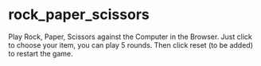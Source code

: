 # rock_paper_scissors

Play Rock, Paper, Scissors against the Computer in the Browser. Just click to choose your item, you can play 5 rounds. 
Then click reset (to be added) to restart the game. 
